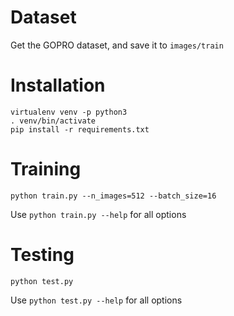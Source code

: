 # Dataset

Get the GOPRO dataset, and save it to `images/train`

# Installation

```
virtualenv venv -p python3
. venv/bin/activate
pip install -r requirements.txt
```

# Training

```
python train.py --n_images=512 --batch_size=16
```

Use `python train.py --help` for all options

# Testing

```
python test.py
```

Use `python test.py --help` for all options
